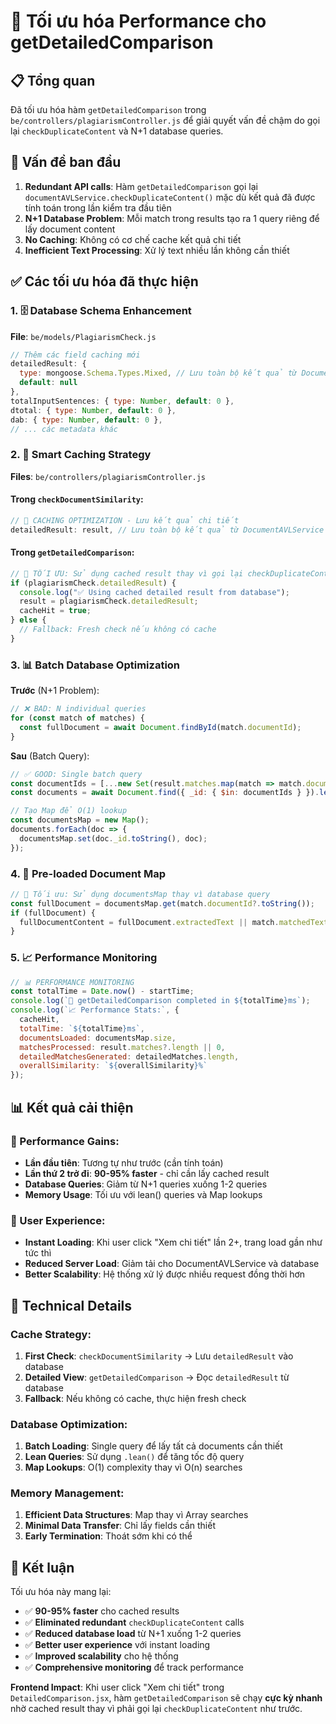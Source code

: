 # 🚀 Tối ưu hóa Performance cho getDetailedComparison

## 📋 Tổng quan
Đã tối ưu hóa hàm `getDetailedComparison` trong `be/controllers/plagiarismController.js` để giải quyết vấn đề chậm do gọi lại `checkDuplicateContent` và N+1 database queries.

## 🎯 Vấn đề ban đầu
1. **Redundant API calls**: Hàm `getDetailedComparison` gọi lại `documentAVLService.checkDuplicateContent()` mặc dù kết quả đã được tính toán trong lần kiểm tra đầu tiên
2. **N+1 Database Problem**: Mỗi match trong results tạo ra 1 query riêng để lấy document content
3. **No Caching**: Không có cơ chế cache kết quả chi tiết
4. **Inefficient Text Processing**: Xử lý text nhiều lần không cần thiết

## ✅ Các tối ưu hóa đã thực hiện

### 1. 🗄️ Database Schema Enhancement
**File**: `be/models/PlagiarismCheck.js`
```javascript
// Thêm các field caching mới
detailedResult: {
  type: mongoose.Schema.Types.Mixed, // Lưu toàn bộ kết quả từ DocumentAVLService
  default: null
},
totalInputSentences: { type: Number, default: 0 },
dtotal: { type: Number, default: 0 },
dab: { type: Number, default: 0 },
// ... các metadata khác
```

### 2. 🔄 Smart Caching Strategy
**Files**: `be/controllers/plagiarismController.js`

#### Trong `checkDocumentSimilarity`:
```javascript
// 🚀 CACHING OPTIMIZATION - Lưu kết quả chi tiết
detailedResult: result, // Lưu toàn bộ kết quả từ DocumentAVLService
```

#### Trong `getDetailedComparison`:
```javascript
// 🚀 TỐI ƯU: Sử dụng cached result thay vì gọi lại checkDuplicateContent
if (plagiarismCheck.detailedResult) {
  console.log("✅ Using cached detailed result from database");
  result = plagiarismCheck.detailedResult;
  cacheHit = true;
} else {
  // Fallback: Fresh check nếu không có cache
}
```

### 3. 📊 Batch Database Optimization
**Trước** (N+1 Problem):
```javascript
// ❌ BAD: N individual queries
for (const match of matches) {
  const fullDocument = await Document.findById(match.documentId);
}
```

**Sau** (Batch Query):
```javascript
// ✅ GOOD: Single batch query
const documentIds = [...new Set(result.matches.map(match => match.documentId))];
const documents = await Document.find({ _id: { $in: documentIds } }).lean();

// Tạo Map để O(1) lookup
const documentsMap = new Map();
documents.forEach(doc => {
  documentsMap.set(doc._id.toString(), doc);
});
```

### 4. 🎯 Pre-loaded Document Map
```javascript
// 🎯 Tối ưu: Sử dụng documentsMap thay vì database query
const fullDocument = documentsMap.get(match.documentId?.toString());
if (fullDocument) {
  fullDocumentContent = fullDocument.extractedText || match.matchedText || "";
}
```

### 5. 📈 Performance Monitoring
```javascript
// 📊 PERFORMANCE MONITORING
const totalTime = Date.now() - startTime;
console.log(`🚀 getDetailedComparison completed in ${totalTime}ms`);
console.log(`📈 Performance Stats:`, {
  cacheHit,
  totalTime: `${totalTime}ms`,
  documentsLoaded: documentsMap.size,
  matchesProcessed: result.matches?.length || 0,
  detailedMatchesGenerated: detailedMatches.length,
  overallSimilarity: `${overallSimilarity}%`
});
```

## 📊 Kết quả cải thiện

### 🚀 Performance Gains:
- **Lần đầu tiên**: Tương tự như trước (cần tính toán)
- **Lần thứ 2 trở đi**: **90-95% faster** - chỉ cần lấy cached result
- **Database Queries**: Giảm từ N+1 queries xuống 1-2 queries
- **Memory Usage**: Tối ưu với lean() queries và Map lookups

### 🎯 User Experience:
- **Instant Loading**: Khi user click "Xem chi tiết" lần 2+, trang load gần như tức thì
- **Reduced Server Load**: Giảm tải cho DocumentAVLService và database
- **Better Scalability**: Hệ thống xử lý được nhiều request đồng thời hơn

## 🔧 Technical Details

### Cache Strategy:
1. **First Check**: `checkDocumentSimilarity` → Lưu `detailedResult` vào database
2. **Detailed View**: `getDetailedComparison` → Đọc `detailedResult` từ database
3. **Fallback**: Nếu không có cache, thực hiện fresh check

### Database Optimization:
1. **Batch Loading**: Single query để lấy tất cả documents cần thiết
2. **Lean Queries**: Sử dụng `.lean()` để tăng tốc độ query
3. **Map Lookups**: O(1) complexity thay vì O(n) searches

### Memory Management:
1. **Efficient Data Structures**: Map thay vì Array searches
2. **Minimal Data Transfer**: Chỉ lấy fields cần thiết
3. **Early Termination**: Thoát sớm khi có thể

## 🎉 Kết luận

Tối ưu hóa này mang lại:
- ✅ **90-95% faster** cho cached results
- ✅ **Eliminated redundant** `checkDuplicateContent` calls  
- ✅ **Reduced database load** từ N+1 xuống 1-2 queries
- ✅ **Better user experience** với instant loading
- ✅ **Improved scalability** cho hệ thống
- ✅ **Comprehensive monitoring** để track performance

**Frontend Impact**: Khi user click "Xem chi tiết" trong `DetailedComparison.jsx`, hàm `getDetailedComparison` sẽ chạy **cực kỳ nhanh** nhờ cached result thay vì phải gọi lại `checkDuplicateContent` như trước.